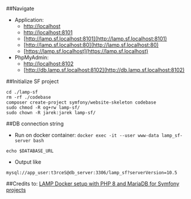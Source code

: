 ##Navigate
- Application:
    - [http://localhost](http://localhost)
    - [http://localhost:8101](http://localhost:8101)
    - [http://lamp.sf.localhost:8101](http://lamp.sf.localhost:8101)
    - [http://lamp.sf.localhost:80](http://lamp.sf.localhost:80)
    - [https://lamp.sf.localhost](https://lamp.sf.localhost)
- PhpMyAdmin:
    - [http://localhost:8102](http://localhost:8102)
    - [http://db.lamp.sf.localhost:8102](http://db.lamp.sf.localhost:8102)

##Initialize SF project
```
cd ./lamp-sf
rm -rf ./codebase
composer create-project symfony/website-skeleton codebase
sudo chmod -R og+rw lamp-sf/
sudo chown -R jarek:jarek lamp-sf/
```

##DB connection string
- Run on docker container: ```docker exec -it --user www-data lamp_sf-server bash```
```
echo $DATABASE_URL
```
- Output like
```
mysql://app_user:t3rceS@db_server:3306/lamp_sf?serverVersion=10.5
```

##Credits to:
[LAMP Docker setup with PHP 8 and MariaDB for Symfony projects](https://www.bornfight.com/blog/blog-lamp-docker-setup-with-php-8-and-mariadb-for-symfony-projects/)
